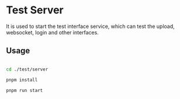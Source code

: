 # Test Server

It is used to start the test interface service, which can test the upload, websocket, login and
other interfaces.

## Usage

```bash

cd ./test/server

pnpm install

pnpm run start

```
